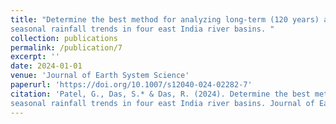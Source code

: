 ```yaml
---
title: "Determine the best method for analyzing long-term (120 years) annual and 
seasonal rainfall trends in four east India river basins. "
collection: publications
permalink: /publication/7
excerpt: ''
date: 2024-01-01
venue: 'Journal of Earth System Science'
paperurl: 'https://doi.org/10.1007/s12040-024-02282-7'
citation: 'Patel, G., Das, S.* & Das, R. (2024). Determine the best method for analyzing long-term (120 years) annual and 
seasonal rainfall trends in four east India river basins. Journal of Earth System Science.'
---
```

